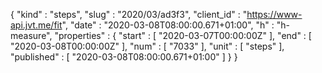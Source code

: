 {
  "kind" : "steps",
  "slug" : "2020/03/ad3f3",
  "client_id" : "https://www-api.jvt.me/fit",
  "date" : "2020-03-08T08:00:00.671+01:00",
  "h" : "h-measure",
  "properties" : {
    "start" : [ "2020-03-07T00:00:00Z" ],
    "end" : [ "2020-03-08T00:00:00Z" ],
    "num" : [ "7033" ],
    "unit" : [ "steps" ],
    "published" : [ "2020-03-08T08:00:00.671+01:00" ]
  }
}
